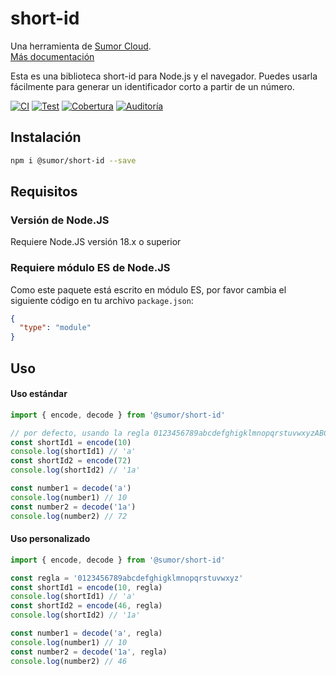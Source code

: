 # short-id

Una herramienta de [Sumor Cloud](https://sumor.cloud).  
[Más documentación](https://sumor.cloud/short-id)

Esta es una biblioteca short-id para Node.js y el navegador.
Puedes usarla fácilmente para generar un identificador corto a partir de un número.

[![CI](https://github.com/sumor-cloud/short-id/actions/workflows/ci.yml/badge.svg)](https://github.com/sumor-cloud/short-id/actions/workflows/ci.yml)
[![Test](https://github.com/sumor-cloud/short-id/actions/workflows/ut.yml/badge.svg)](https://github.com/sumor-cloud/short-id/actions/workflows/ut.yml)
[![Cobertura](https://github.com/sumor-cloud/short-id/actions/workflows/coverage.yml/badge.svg)](https://github.com/sumor-cloud/short-id/actions/workflows/coverage.yml)
[![Auditoría](https://github.com/sumor-cloud/short-id/actions/workflows/audit.yml/badge.svg)](https://github.com/sumor-cloud/short-id/actions/workflows/audit.yml)

## Instalación

```bash
npm i @sumor/short-id --save
```

## Requisitos

### Versión de Node.JS

Requiere Node.JS versión 18.x o superior

### Requiere módulo ES de Node.JS

Como este paquete está escrito en módulo ES,
por favor cambia el siguiente código en tu archivo `package.json`:

```json
{
  "type": "module"
}
```

## Uso

#### Uso estándar

```js
import { encode, decode } from '@sumor/short-id'

// por defecto, usando la regla 0123456789abcdefghigklmnopqrstuvwxyzABCDEFGHIGKLMNOPQRSTUVWXYZ
const shortId1 = encode(10)
console.log(shortId1) // 'a'
const shortId2 = encode(72)
console.log(shortId2) // '1a'

const number1 = decode('a')
console.log(number1) // 10
const number2 = decode('1a')
console.log(number2) // 72
```

#### Uso personalizado

```js
import { encode, decode } from '@sumor/short-id'

const regla = '0123456789abcdefghigklmnopqrstuvwxyz'
const shortId1 = encode(10, regla)
console.log(shortId1) // 'a'
const shortId2 = encode(46, regla)
console.log(shortId2) // '1a'

const number1 = decode('a', regla)
console.log(number1) // 10
const number2 = decode('1a', regla)
console.log(number2) // 46
```
